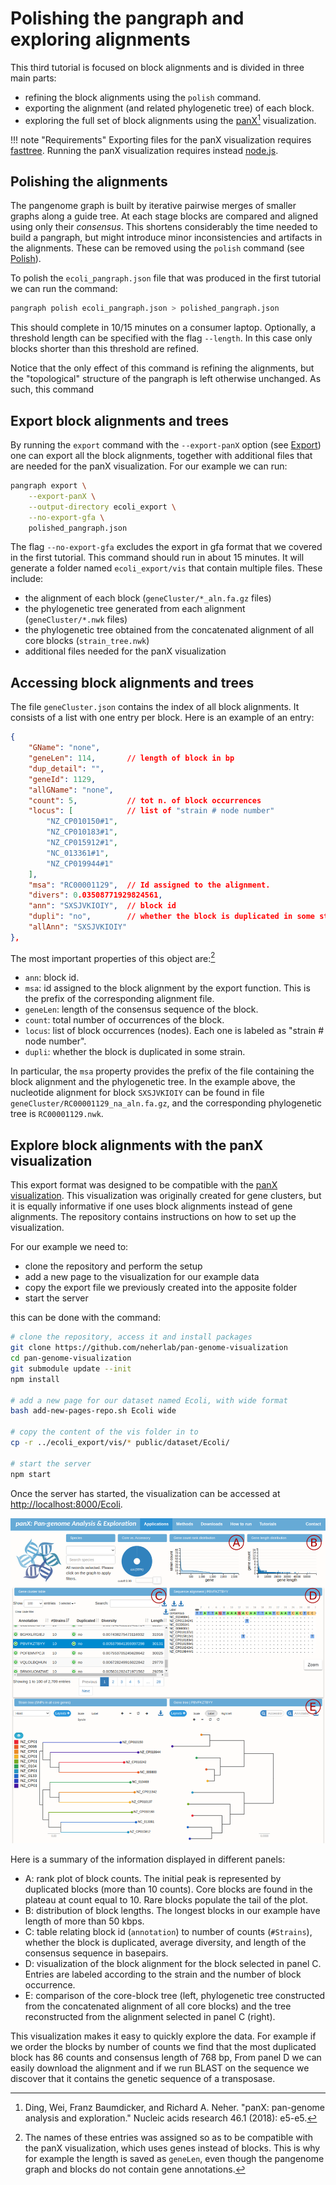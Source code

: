 # Polishing the pangraph and exploring alignments

This third tutorial is focused on block alignments and is divided in three main parts:
- refining the block alignments using the `polish` command.
- exporting the alignment (and related phylogenetic tree) of each block.
- exploring the full set of block alignments using the [panX](https://pangenome.org/)[^1] visualization.

[^1]: Ding, Wei, Franz Baumdicker, and Richard A. Neher. "panX: pan-genome analysis and exploration." Nucleic acids research 46.1 (2018): e5-e5.

!!! note "Requirements"
    Exporting files for the panX visualization requires [fasttree](http://www.microbesonline.org/fasttree). Running the panX visualization requires instead [node.js](https://nodejs.org/en/).

## Polishing the alignments

The pangenome graph is built by iterative pairwise merges of smaller graphs along a guide tree. At each stage blocks are compared and aligned using only their _consensus_. This shortens considerably the time needed to build a pangraph, but might introduce minor inconsistencies and artifacts in the alignments. These can be removed using the `polish` command (see [Polish](@ref)).

To polish the `ecoli_pangraph.json` file that was produced in the first tutorial we can run the command:

```bash
pangraph polish ecoli_pangraph.json > polished_pangraph.json
```

This should complete in 10/15 minutes on a consumer laptop. Optionally, a threshold length can be specified with the flag `--length`. In this case only blocks shorter than this threshold are refined.

Notice that the only effect of this command is refining the alignments, but the "topological" structure of the pangraph is left otherwise unchanged. As such, this command 

## Export block alignments and trees

By running the `export` command with the `--export-panX` option (see [Export](@ref)) one can export all the block alignments, together with additional files that are needed for the panX visualization. For our example we can run:

```bash
pangraph export \
    --export-panX \
    --output-directory ecoli_export \
    --no-export-gfa \
    polished_pangraph.json
```

The flag `--no-export-gfa` excludes the export in gfa format that we covered in the first tutorial. This command should run in about 15 minutes. It will generate a folder named `ecoli_export/vis` that contain multiple files. These include:
- the alignment of each block (`geneCluster/*_aln.fa.gz` files)
- the phylogenetic tree generated from each alignment (`geneCluster/*.nwk` files)
- the phylogenetic tree obtained from the concatenated alignment of all core blocks (`strain_tree.nwk`)
- additional files needed for the panX visualization


## Accessing block alignments and trees

The file `geneCluster.json` contains the index of all block alignments. It consists of a list with one entry per block. Here is an example of an entry:

```json
{
    "GName": "none",
    "geneLen": 114,       // length of block in bp
    "dup_detail": "",
    "geneId": 1129,
    "allGName": "none",
    "count": 5,           // tot n. of block occurrences
    "locus": [            // list of "strain # node number"
        "NZ_CP010150#1",
        "NZ_CP010183#1",
        "NZ_CP015912#1",
        "NC_013361#1",
        "NZ_CP019944#1"
    ],
    "msa": "RC00001129",  // Id assigned to the alignment.
    "divers": 0.03508771929824561,
    "ann": "SXSJVKIOIY",  // block id
    "dupli": "no",        // whether the block is duplicated in some strains
    "allAnn": "SXSJVKIOIY"
},
```

The most important properties of this object are:[^2]
- `ann`: block id.
- `msa`: id assigned to the block alignment by the export function. This is the prefix of the corresponding alignment file.
- `geneLen`: length of the consensus sequence of the block.
- `count`: total number of occurrences of the block.
- `locus`: list of block occurrences (nodes). Each one is labeled as "strain # node number".
- `dupli`: whether the block is duplicated in some strain.

[^2]: The names of these entries was assigned so as to be compatible with the panX visualization, which uses genes instead of blocks. This is why for example the length is saved as `geneLen`, even though the pangenome graph and blocks do not contain gene annotations.

In particular, the `msa` property provides the prefix of the file containing the block alignment and the phylogenetic tree. In the example above, the nucleotide alignment for block `SXSJVKIOIY` can be found in file `geneCluster/RC00001129_na_aln.fa.gz`, and the corresponding phylogenetic tree is `RC00001129.nwk`.


## Explore block alignments with the panX visualization

This export format was designed to be compatible with the [panX visualization](https://github.com/neherlab/pan-genome-visualization). This visualization was originally created for gene clusters, but it is equally informative if one uses block alignments instead of gene alignments. The repository contains instructions on how to set up the visualization.

For our example we need to:
- clone the repository and perform the setup
- add a new page to the visualization for our example data
- copy the export file we previously created into the apposite folder
- start the server

this can be done with the command:

```bash
# clone the repository, access it and install packages
git clone https://github.com/neherlab/pan-genome-visualization 
cd pan-genome-visualization
git submodule update --init
npm install

# add a new page for our dataset named Ecoli, with wide format
bash add-new-pages-repo.sh Ecoli wide

# copy the content of the vis folder in to
cp -r ../ecoli_export/vis/* public/dataset/Ecoli/

# start the server
npm start
```

Once the server has started, the visualization can be accessed at <http://localhost:8000/Ecoli>.

![img](../assets/panx_visualization.png)

Here is a summary of the information displayed in different panels:

- A: rank plot of block counts. The initial peak is represented by duplicated blocks (more than 10 counts). Core blocks are found in the plateau at count equal to 10. Rare blocks populate the tail of the plot.
- B: distribution of block lengths. The longest blocks in our example have length of more than 50 kbps.
- C: table relating block id (`annotation`) to number of counts (`#Strains`), whether the block is duplicated, average diversity, and length of the consensus sequence in basepairs.
- D: visualization of the block alignment for the block selected in panel C. Entries are labeled according to the strain and the number of block occurrence.
- E: comparison of the core-block tree (left, phylogenetic tree constructed from the concatenated alignment of all core blocks) and the tree reconstructed from the alignment selected in panel C (right).

This visualization makes it easy to quickly explore the data. For example if we order the blocks by number of counts we find that the most duplicated block has 86 counts and consensus length of 768 bp, From panel D we can easily download the alignment and if we run BLAST on the sequence we discover that it contains the genetic sequence of a transposase.